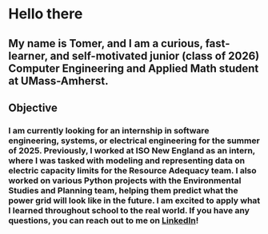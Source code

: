 # Hello there

## My name is Tomer, and I am a curious, fast-learner, and self-motivated junior (class of 2026) Computer Engineering and Applied Math student at UMass-Amherst.

## Objective
### I am currently looking for an internship in software engineering, systems, or electrical engineering for the summer of 2025. Previously, I worked at ISO New England as an intern, where I was tasked with modeling and representing data on electric capacity limits for the Resource Adequacy team. I also worked on various Python projects with the Environmental Studies and Planning team, helping them predict what the power grid will look like in the future. I am excited to apply what I learned throughout school to the real world.  If you have any questions, you can reach out to me on [LinkedIn](https://www.linkedin.com/in/tocarmeli/)!
